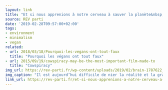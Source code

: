 ```yaml
---
layout: link
title: "Et si nous apprenions à notre cerveau à sauver la planète&nbsp;?"
source: REV parti
date: '2019-02-28T09:57:00+02:00'
tags:
- environment
- minimalism
- vegan
related:
- url: 2018/03/18/Pourquoi-les-vegans-ont-tout-faux
  title: "Pourquoi les végans ont tout faux"
- url: 2015/09/19/cowspiracy-may-be-the-most-important-film-made-to
  title: "Cowspiracy"
img_url: https://rev-parti.fr/wp-content/uploads/2019/02/brain-1787622_960_720.jpg
img_caption: "Il est aujourd’hui difficile de nier la réalité et la gravité du changement climatique et de la 6e extinction animale de masse. Les études scientifiques se succèdent et pourtant, tant le grand public que nos dirigeants, ne semblent prêts à changer de mode de vie pour éviter d’aller droit dans le mur. Pourquoi agissons-nous de la sorte&nbsp;?"
link_url: https://rev-parti.fr/et-si-nous-apprenions-a-notre-cerveau-a-sauver-la-planete/
---
```

